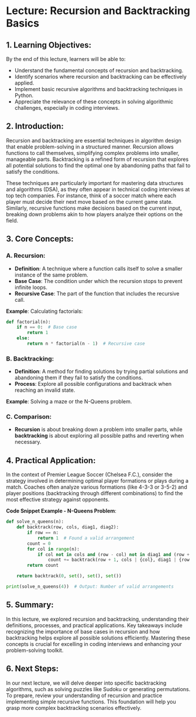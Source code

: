 # Lecture: Recursion and Backtracking Basics

## 1. Learning Objectives:
By the end of this lecture, learners will be able to:
- Understand the fundamental concepts of recursion and backtracking.
- Identify scenarios where recursion and backtracking can be effectively applied.
- Implement basic recursive algorithms and backtracking techniques in Python.
- Appreciate the relevance of these concepts in solving algorithmic challenges, especially in coding interviews.

## 2. Introduction:
Recursion and backtracking are essential techniques in algorithm design that enable problem-solving in a structured manner. Recursion allows functions to call themselves, simplifying complex problems into smaller, manageable parts. Backtracking is a refined form of recursion that explores all potential solutions to find the optimal one by abandoning paths that fail to satisfy the conditions.

These techniques are particularly important for mastering data structures and algorithms (DSA), as they often appear in technical coding interviews at top tech companies. For instance, think of a soccer match where each player must decide their next move based on the current game state. Similarly, recursive functions make decisions based on the current input, breaking down problems akin to how players analyze their options on the field.

## 3. Core Concepts:
### A. Recursion:
- **Definition**: A technique where a function calls itself to solve a smaller instance of the same problem.
- **Base Case**: The condition under which the recursion stops to prevent infinite loops.
- **Recursive Case**: The part of the function that includes the recursive call.

**Example**: Calculating factorials:
```python
def factorial(n):
    if n == 0:  # Base case
        return 1
    else:
        return n * factorial(n - 1)  # Recursive case
```

### B. Backtracking:
- **Definition**: A method for finding solutions by trying partial solutions and abandoning them if they fail to satisfy the conditions.
- **Process**: Explore all possible configurations and backtrack when reaching an invalid state.

**Example**: Solving a maze or the N-Queens problem.

### C. Comparison:
- **Recursion** is about breaking down a problem into smaller parts, while **backtracking** is about exploring all possible paths and reverting when necessary.

## 4. Practical Application:
In the context of Premier League Soccer (Chelsea F.C.), consider the strategy involved in determining optimal player formations or plays during a match. Coaches often analyze various formations (like 4-3-3 or 3-5-2) and player positions (backtracking through different combinations) to find the most effective strategy against opponents.

**Code Snippet Example - N-Queens Problem**:
```python
def solve_n_queens(n):
    def backtrack(row, cols, diag1, diag2):
        if row == n:
            return 1  # Found a valid arrangement
        count = 0
        for col in range(n):
            if col not in cols and (row - col) not in diag1 and (row + col) not in diag2:
                count += backtrack(row + 1, cols | {col}, diag1 | {row - col}, diag2 | {row + col})
        return count

    return backtrack(0, set(), set(), set())

print(solve_n_queens(4))  # Output: Number of valid arrangements
```

## 5. Summary:
In this lecture, we explored recursion and backtracking, understanding their definitions, processes, and practical applications. Key takeaways include recognizing the importance of base cases in recursion and how backtracking helps explore all possible solutions efficiently. Mastering these concepts is crucial for excelling in coding interviews and enhancing your problem-solving toolkit.

## 6. Next Steps:
In our next lecture, we will delve deeper into specific backtracking algorithms, such as solving puzzles like Sudoku or generating permutations. To prepare, review your understanding of recursion and practice implementing simple recursive functions. This foundation will help you grasp more complex backtracking scenarios effectively.